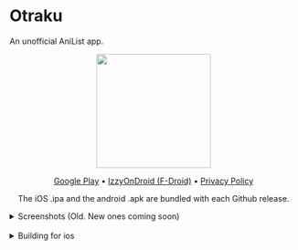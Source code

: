 # Otraku
An unofficial AniList app.

<p align='center'>
<img src='https://user-images.githubusercontent.com/35681808/115051277-4fe46680-9ee5-11eb-9cf7-ac62529c4760.png' width='200'>
</p>

<p align='center'>
<a href='https://play.google.com/store/apps/details?id=com.otraku.app'>Google Play</a> • <a href='https://apt.izzysoft.de/fdroid/index/apk/com.otraku.app'>IzzyOnDroid (F-Droid)</a> • <a href='https://sites.google.com/view/otraku/privacy-policy'>Privacy Policy</a>
</p>
<p align='center'>
The iOS .ipa and the android .apk are bundled with each Github release.
</p>

<details><p align='center'>
<summary>Screenshots (Old. New ones coming soon)</summary>

<img width=16% src='https://user-images.githubusercontent.com/35681808/127747012-ed233f01-2cf7-4bcb-b812-e0f934359d13.png'><img width=16% src='https://user-images.githubusercontent.com/35681808/127747055-063b5454-af1c-456b-a4e4-37a3cdb26dec.png'><img width=16% src='https://user-images.githubusercontent.com/35681808/127747071-50aad5d5-19a6-4f47-8d10-84b45b1fded9.png'><img width=16% src='https://user-images.githubusercontent.com/35681808/127747090-f9ba3c00-afd8-4e10-acb7-dc91fe2c5d62.png'><img width=16% src='https://user-images.githubusercontent.com/35681808/127747103-c7d5793c-ac09-4ed7-8f33-8aaa5fd7b002.png'><img width=16% src='https://user-images.githubusercontent.com/35681808/127747119-bf8930d7-1250-494d-beab-406d8333f9eb.png'><img width=16% src='https://user-images.githubusercontent.com/35681808/127747125-99f966e7-c8fe-4b52-a6a0-05509f8b2087.png'><img width=16% src='https://user-images.githubusercontent.com/35681808/127747126-95cad82e-b548-4445-b834-084265fe89d6.png'><img width=16% src='https://user-images.githubusercontent.com/35681808/127747128-1fb62fee-82ae-417d-a46b-3aba685d0b59.png'><img width=16% src='https://user-images.githubusercontent.com/35681808/127747130-94ad6117-2be4-4835-8a7d-dacb51a45d84.png'><img width=16% src='https://user-images.githubusercontent.com/35681808/127747132-e11afe34-45de-4374-a21e-13f956aff658.png'><img width=16% src='https://user-images.githubusercontent.com/35681808/127747135-081490fc-7ba8-48d5-90ba-6af283d042c7.png'>
</p></details>
</br>
<details><summary>Building for ios</summary>

1. Make an unsigned build by going into the `ios` directory and running `xcodebuild -scheme Runner -workspace Runner.xcworkspace -configuration Release clean archive -archivePath "build/Otraku.xcarchive" CODE_SIGN_IDENTITY="" CODE_SIGNING_REQUIRED=NO CODE_SIGNING_ALLOWED=NO`
2. In the `build` directory, open package contents and go into `Products/Applications`
3. Copy the `.app` file into a `Payload` folder
4. Compress the `Payload` folder and change the extension to `.ipa`
</details>